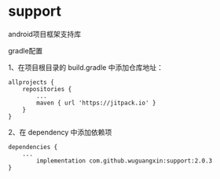 # support
android项目框架支持库

gradle配置

1、在项目根目录的 build.gradle 中添加仓库地址：

	allprojects {
		repositories {
			...
			maven { url 'https://jitpack.io' }
		}
	}
  
  
2、在 dependency 中添加依赖项

  	dependencies {
		...
	        implementation com.github.wuguangxin:support:2.0.3
	}
